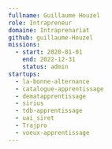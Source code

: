 ```yaml
---
fullname: Guillaume Houzel
role: Intrapreneur
domaine: Intraprenariat
github: guillaume-Houzel
missions:
  - start: 2020-01-01
    end: 2022-12-31
    status: admin
startups:
  - la-bonne-alternance
  - catalogue-apprentissage
  - dematapprentissage
  - sirius
  - tdb-apprentissage
  - uai_siret
  - Trajpro
  - voeux-apprentissage
---
```

